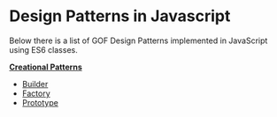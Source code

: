 # Design Patterns in Javascript

Below there is a list of GOF Design Patterns implemented in JavaScript using ES6 classes.

<!-- **[Behavioral Patterns](#behavioral)**
* [Chain Of Resp](#chain-of-resp)
* [Command](#command)
* [Interpreter](#interpreter)
* [Iterator](#iterator)
* [Mediator](#mediator)
* [Memento](#memento)
* [Observer](#observer)
* [State](#state)
* [Strategy](#strategy)
* [Template](#template)
* [Visitor](#visitor) -->

**[Creational Patterns](https://github.com/ahmettekeli/DesignPatternsJS/tree/master/Creational%20Patterns)**
<!-- * [Abstract Factory](#abstract-factory) -->
* [Builder](https://github.com/ahmettekeli/DesignPatternsJS/tree/master/Creational%20Patterns/Builder)
* [Factory](https://github.com/ahmettekeli/DesignPatternsJS/tree/master/Creational%20Patterns/Factory)
* [Prototype](https://github.com/ahmettekeli/DesignPatternsJS/tree/master/Creational%20Patterns/Prototype)
<!-- * [Singleton](#singleton)

**[Structural Patterns](#structural)**
* [Adapter](#adapter)
* [Bridge](#bridge)
* [Composite](#composite)
* [Decorator](#decorator)
* [Facade](#facade)
* [Flyweight](#flyweight)
* [Proxy](#proxy) -->
